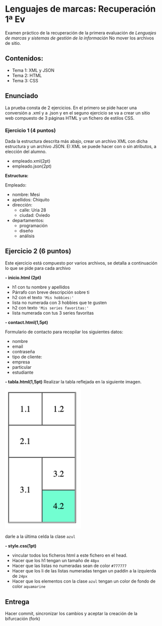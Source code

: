 # Lenguajes de marcas: Recuperación 1ª Ev

Examen práctico de la recuperación de la primera evaluación de _Lenguajes de marcas y sistemas de gestión de la información_
No mover los archivos de sitio.

## Contenidos:

- Tema 1: XML y JSON
- Tema 2: HTML
- Tema 3: CSS

## Enunciado

La prueba consta de 2 ejercicios. En el primero se pide hacer una conversión a .xml y a .json y en el seguno ejercicio se va a crear un sitio web compuesto de 3 páginas HTML y un fichero de estilos CSS.

### Ejercicio 1 (4 puntos)

Dada la estructura descrita más abajo, crear un archivo XML con dicha estructura y un archivo JSON. El XML se puede hacer con o sin atributos, a elección del alumno.

- empleado.xml(2pt)
- empleado.json(2pt)

**Estructura:**

Empleado:

- nombre: Mesi
- apellidos: Chiquito
- dirección:
  - calle: Uria 28
  - ciudad: Oviedo
- departamentos:
  - programación
  - diseño
  - análisis

## Ejercicio 2 (6 puntos)

Este ejercicio está compuesto por varios archivos, se detalla a continuación lo que se pide para cada archivo

**- inicio.html (2pt)**

- h1 con tu nombre y apellidos
- Párrafo con breve descripción sobre ti
- h2 con el texto `'Mis hobbies:'`
- lista no numerada con 3 hobbies que te gusten
- h2 con texto `'Mis series favoritas:'`
- lista numerada con tus 3 series favoritas

**- contact.html(1,5pt)**

Formulario de contacto para recopilar los siguientes datos:

- nombre
- email
- contraseña
- tipo de cliente:
- empresa
- particular
- estudiante

**- tabla.html(1,5pt)**
Realizar la tabla reflejada en la siguiente imagen.

<img src="./ejercicio_2/tabla-ejemplo.png" width="250">

darle a la última celda la clase `azul`

**- style.css(1pt)**

- vincular todos los ficheros html a este fichero en el head.
- Hacer que los h1 tengan un tamaño de `48px`
- Hacer que las listas no numeradas sean de color `#777777`
- Hacer que los li de las listas numeradas tengan un paddin a la izquierda de `24px`
- Hacer que los elementos con la clase `azul` tengan un color de fondo de color `aquamarine`

## Entrega

Hacer commit, sincronizar los cambios y aceptar la creación de la bifurcación (fork)
